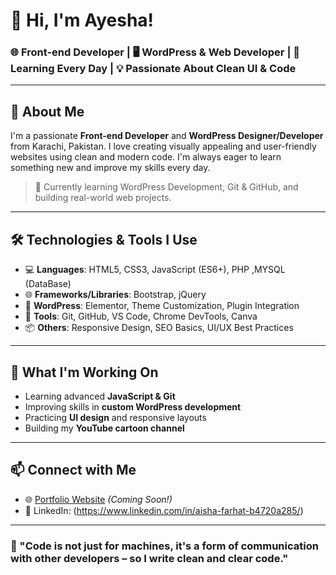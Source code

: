 # 👋 Hi, I'm Ayesha!

### 🌐 Front-end Developer | 🖥️ WordPress & Web Developer | 🌱 Learning Every Day | 💡 Passionate About Clean UI & Code

---

## 🚀 About Me

I'm a passionate **Front-end Developer** and **WordPress Designer/Developer** from Karachi, Pakistan. I love creating visually appealing and user-friendly websites using clean and modern code. I'm always eager to learn something new and improve my skills every day.

> 🌱 Currently learning  WordPress Development, Git & GitHub, and building real-world web projects.

---

## 🛠️ Technologies & Tools I Use

- 💻 **Languages**: HTML5, CSS3, JavaScript (ES6+), PHP ,MYSQL (DataBase)
- 🌐 **Frameworks/Libraries**: Bootstrap, jQuery
- 🧩 **WordPress**: Elementor, Theme Customization, Plugin Integration
- 🔧 **Tools**: Git, GitHub, VS Code, Chrome DevTools, Canva
- 📦 **Others**: Responsive Design, SEO Basics, UI/UX Best Practices

---

## 📌 What I'm Working On

- Learning advanced **JavaScript & Git**
- Improving skills in **custom WordPress development**
- Practicing **UI design** and responsive layouts
- Building my **YouTube cartoon channel**

---

## 📫 Connect with Me

- 🌐 [Portfolio Website](#) *(Coming Soon!)*
- 💼 LinkedIn: (https://www.linkedin.com/in/aisha-farhat-b4720a285/)


---

### 💬 "Code is not just for machines, it's a form of communication with other developers – so I write clean and clear code."

